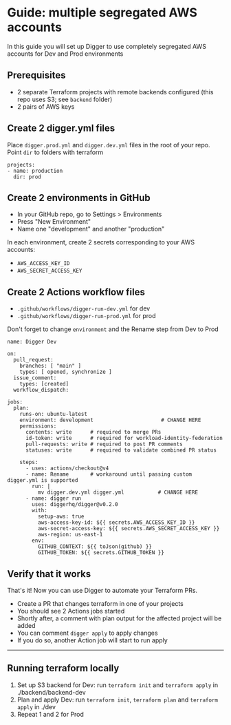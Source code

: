 # Guide: multiple segregated AWS accounts

In this guide you will set up Digger to use completely segregated AWS accounts for Dev and Prod environments

## Prerequisites
- 2 separate Terraform projects with remote backends configured (this repo uses S3; see `backend` folder)
- 2 pairs of AWS keys

## Create 2 digger.yml files

Place `digger.prod.yml` and `digger.dev.yml` files in the root of your repo. Point `dir` to folders with terraform

```
projects:
- name: production
  dir: prod
```

## Create 2 environments in GitHub
- In your GitHub repo, go to Settings > Environments
- Press "New Environment"
- Name one "development" and another "production"

In each environment, create 2 secrets corresponding to your AWS accounts:
- `AWS_ACCESS_KEY_ID`
- `AWS_SECRET_ACCESS_KEY`

## Create 2 Actions workflow files
- `.github/workflows/digger-run-dev.yml` for dev
- `.github/workflows/digger-run-prod.yml` for prod

Don't forget to change `environment` and the Rename step from Dev to Prod

```
name: Digger Dev

on:
  pull_request:
    branches: [ "main" ]
    types: [ opened, synchronize ]
  issue_comment:
    types: [created]
  workflow_dispatch:

jobs:
  plan:
    runs-on: ubuntu-latest
    environment: development                      # CHANGE HERE
    permissions:    
      contents: write      # required to merge PRs
      id-token: write      # required for workload-identity-federation
      pull-requests: write # required to post PR comments
      statuses: write      # required to validate combined PR status

    steps:
      - uses: actions/checkout@v4
      - name: Rename       # workaround until passing custom digger.yml is supported
        run: |
          mv digger.dev.yml digger.yml           # CHANGE HERE
      - name: digger run
        uses: diggerhq/digger@v0.2.0
        with:
          setup-aws: true
          aws-access-key-id: ${{ secrets.AWS_ACCESS_KEY_ID }}
          aws-secret-access-key: ${{ secrets.AWS_SECRET_ACCESS_KEY }}
          aws-region: us-east-1
        env:
          GITHUB_CONTEXT: ${{ toJson(github) }}
          GITHUB_TOKEN: ${{ secrets.GITHUB_TOKEN }}
```

## Verify that it works
That's it! Now you can use Digger to automate your Terraform PRs.

- Create a PR that changes terraform in one of your projects
- You should see 2 Actions jobs started
- Shortly after, a comment with plan output for the affected project will be added
- You can comment `digger apply` to apply changes
- If you do so, another Action job will start to run apply


-----------


## Running terraform locally

1. Set up S3 backend for Dev: run `terraform init` and `terraform apply` in ./backend/backend-dev
2. Plan and apply Dev: run `terraform init`, `terraform plan` and `terraform apply` in ./dev
3. Repeat 1 and 2 for Prod
